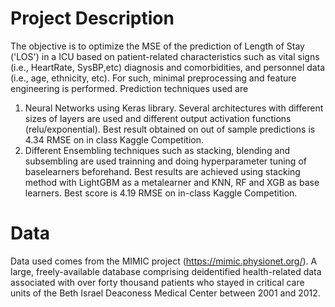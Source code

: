 # Project Description

The objective is to optimize the MSE of the prediction of Length of Stay ('LOS') in a ICU based on patient-related characteristics such as vital signs (i.e., HeartRate, SysBP,etc) diagnosis and comorbidities, and personnel data (i.e., age, ethnicity, etc). For such, minimal preprocessing and feature engineering is performed. 
Prediction techniques used are 
1) Neural Networks using Keras library. Several architectures with different sizes of layers are used and different output activation functions (relu/exponential). Best result obtained on out of sample predictions is 4.34 RMSE on in class Kaggle Competition.
2) Different Ensembling techniques such as stacking, blending and subsembling are used trainning and doing hyperparameter tuning of baselearners beforehand. Best results are achieved using stacking method with LightGBM as a metalearner and KNN, RF and XGB as base learners. Best score is 4.19 RMSE on in-class Kaggle Competition.

# Data
Data used comes from the MIMIC project (https://mimic.physionet.org/). A large, freely-available database comprising deidentified health-related data associated with over forty thousand patients who stayed in critical care units of the Beth Israel Deaconess Medical Center between 2001 and 2012.
